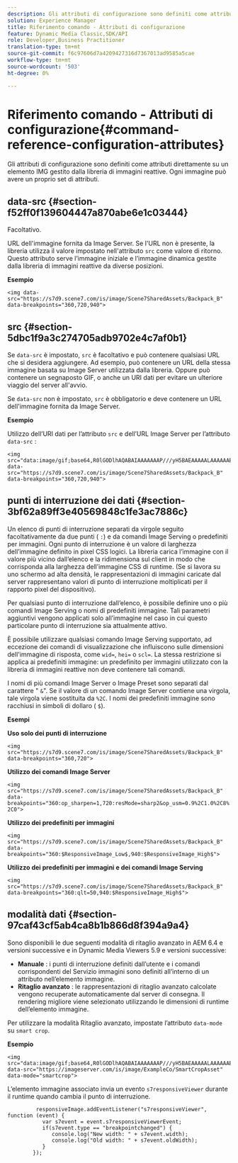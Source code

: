 ```yaml
---
description: Gli attributi di configurazione sono definiti come attributi direttamente su un elemento IMG gestito dalla libreria di immagini reattive. Ogni immagine può avere un proprio set di attributi.
solution: Experience Manager
title: Riferimento comando - Attributi di configurazione
feature: Dynamic Media Classic,SDK/API
role: Developer,Business Practitioner
translation-type: tm+mt
source-git-commit: f6c97606d7a4209427316d7367013ad9585a5cae
workflow-type: tm+mt
source-wordcount: '503'
ht-degree: 0%

---
```



# Riferimento comando - Attributi di configurazione{#command-reference-configuration-attributes}

Gli attributi di configurazione sono definiti come attributi direttamente su un elemento IMG gestito dalla libreria di immagini reattive. Ogni immagine può avere un proprio set di attributi.

## data-src {#section-f52ff0f139604447a870abe6e1c03444}

Facoltativo.

URL dell&#39;immagine fornita da Image Server. Se l&#39;URL non è presente, la libreria utilizza il valore impostato nell&#39;attributo `src` come valore di ritorno. Questo attributo serve l’immagine iniziale e l’immagine dinamica gestite dalla libreria di immagini reattive da diverse posizioni.

**Esempio**

```
<img data-src="https://s7d9.scene7.com/is/image/Scene7SharedAssets/Backpack_B" data-breakpoints="360,720,940">
```

## src {#section-5dbc1f9a3c274705adb9702e4c7af0b1}

Se `data-src` è impostato, `src` è facoltativo e può contenere qualsiasi URL che si desidera aggiungere. Ad esempio, può contenere un URL della stessa immagine basata su Image Server utilizzata dalla libreria. Oppure può contenere un segnaposto GIF, o anche un URI dati per evitare un ulteriore viaggio del server all&#39;avvio.

Se `data-src` non è impostato, `src` è obbligatorio e deve contenere un URL dell&#39;immagine fornita da Image Server.

**Esempio**

Utilizzo dell’URI dati per l’attributo `src` e dell’URL Image Server per l’attributo `data-src` :

```
<img src="data:image/gif;base64,R0lGODlhAQABAIAAAAAAAP///yH5BAEAAAAALAAAAAABAAEAAAIBRAA7" data-src="https://s7d9.scene7.com/is/image/Scene7SharedAssets/Backpack_B" data-breakpoints="360,720,940">
```

## punti di interruzione dei dati {#section-3bf62a89ff3e40569848c1fe3ac7886c}

Un elenco di punti di interruzione separati da virgole seguito facoltativamente da due punti ( `:`) e da comandi Image Serving o predefiniti per immagini. Ogni punto di interruzione è un valore di larghezza dell’immagine definito in pixel CSS logici. La libreria carica l’immagine con il valore più vicino dall’elenco e la ridimensiona sul client in modo che corrisponda alla larghezza dell’immagine CSS di runtime. (Se si lavora su uno schermo ad alta densità, le rappresentazioni di immagini caricate dal server rappresentano valori di punto di interruzione moltiplicati per il rapporto pixel del dispositivo).

Per qualsiasi punto di interruzione dall’elenco, è possibile definire uno o più comandi Image Serving o nomi di predefiniti immagine. Tali parametri aggiuntivi vengono applicati solo all’immagine nel caso in cui questo particolare punto di interruzione sia attualmente attivo.

È possibile utilizzare qualsiasi comando Image Serving supportato, ad eccezione dei comandi di visualizzazione che influiscono sulle dimensioni dell&#39;immagine di risposta, come `wid=`, `hei=` o `scl=`. La stessa restrizione si applica ai predefiniti immagine: un predefinito per immagini utilizzato con la libreria di immagini reattive non deve contenere tali comandi.

I nomi di più comandi Image Server o Image Preset sono separati dal carattere &quot; `&`&quot;. Se il valore di un comando Image Server contiene una virgola, tale virgola viene sostituita da `%2C`. I nomi dei predefiniti immagine sono racchiusi in simboli di dollaro ( `$`).

**Esempi**

**Uso solo dei punti di interruzione**

`<img src="https://s7d9.scene7.com/is/image/Scene7SharedAssets/Backpack_B" data-breakpoints="360,720">`

**Utilizzo dei comandi Image Server**

`<img src="https://s7d9.scene7.com/is/image/Scene7SharedAssets/Backpack_B" data-breakpoints="360:op_sharpen=1,720:resMode=sharp2&op_usm=0.9%2C1.0%2C8%2C0">`

**Utilizzo dei predefiniti per immagini**

`<img src="https://s7d9.scene7.com/is/image/Scene7SharedAssets/Backpack_B" data-breakpoints="360:$ResponsiveImage_Low$,940:$ResponsiveImage_High$">`

**Utilizzo dei predefiniti per immagini e dei comandi Image Serving**

`<img src="https://s7d9.scene7.com/is/image/Scene7SharedAssets/Backpack_B" data-breakpoints="360:qlt=50,940:$ResponsiveImage_High$">`

## modalità dati {#section-97caf43cf5ab4ca8b1b866d8f394a9a4}

Sono disponibili le due seguenti modalità di ritaglio avanzato in AEM 6.4 e versioni successive e in Dynamic Media Viewers 5.9 e versioni successive:

* **Manuale** : i punti di interruzione definiti dall’utente e i comandi corrispondenti del Servizio immagini sono definiti all’interno di un attributo nell’elemento immagine.
* **Ritaglio avanzato** : le rappresentazioni di ritaglio avanzato calcolate vengono recuperate automaticamente dal server di consegna. Il rendering migliore viene selezionato utilizzando le dimensioni di runtime dell’elemento immagine.

Per utilizzare la modalità Ritaglio avanzato, impostate l’attributo `data-mode` su `smart crop`.

**Esempio**

```
<img 
src="data:image/gif;base64,R0lGODlhAQABAIAAAAAAAP///yH5BAEAAAAALAAAAAABAAEAAAIBRAA7" 
data-src="https://imageserver.com/is/image/ExampleCo/SmartCropAsset" 
data-mode="smartcrop">
```

L’elemento immagine associato invia un evento `s7responsiveViewer` durante il runtime quando cambia il punto di interruzione.

```
         responsiveImage.addEventListener("s7responsiveViewer", function (event) { 
           var s7event = event.s7responsiveViewerEvent; 
           if(s7event.type == "breakpointchanged") { 
              console.log("New width: " + s7event.width); 
              console.log("Old width: " + s7event.oldWidth); 
           } 
        });
```

